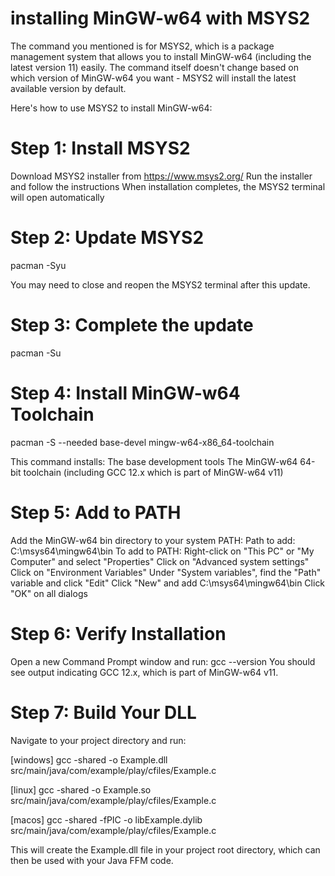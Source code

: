 installing MinGW-w64 with MSYS2
=======================================================================
The command you mentioned is for MSYS2, which is a package management system that allows you to install MinGW-w64 (including the latest version 11) easily. The command itself doesn't change based on which version of MinGW-w64 you want - MSYS2 will install the latest available version by default.

Here's how to use MSYS2 to install MinGW-w64:

Step 1: Install MSYS2
=======================================================================
Download MSYS2 installer from https://www.msys2.org/
Run the installer and follow the instructions
When installation completes, the MSYS2 terminal will open automatically

Step 2: Update MSYS2
=======================================================================
pacman -Syu

You may need to close and reopen the MSYS2 terminal after this update.

Step 3: Complete the update
=======================================================================
pacman -Su

Step 4: Install MinGW-w64 Toolchain
=======================================================================
pacman -S --needed base-devel mingw-w64-x86_64-toolchain

This command installs:
The base development tools
The MinGW-w64 64-bit toolchain (including GCC 12.x which is part of MinGW-w64 v11)

Step 5: Add to PATH
=======================================================================
Add the MinGW-w64 bin directory to your system PATH:
Path to add: C:\msys64\mingw64\bin
To add to PATH:
Right-click on "This PC" or "My Computer" and select "Properties"
Click on "Advanced system settings"
Click on "Environment Variables"
Under "System variables", find the "Path" variable and click "Edit"
Click "New" and add C:\msys64\mingw64\bin
Click "OK" on all dialogs

Step 6: Verify Installation
=======================================================================
Open a new Command Prompt window and run:
gcc --version
You should see output indicating GCC 12.x, which is part of MinGW-w64 v11.

Step 7: Build Your DLL
=======================================================================
Navigate to your project directory and run:

[windows]
gcc -shared -o Example.dll src/main/java/com/example/play/cfiles/Example.c

[linux]
gcc -shared -o Example.so src/main/java/com/example/play/cfiles/Example.c

[macos]
gcc -shared -fPIC -o libExample.dylib src/main/java/com/example/play/cfiles/Example.c

This will create the Example.dll file in your project root directory, which can then be used with your Java FFM code.





